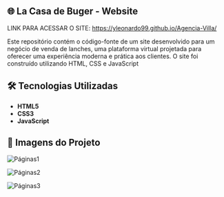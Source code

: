 ## 🌐 La Casa de Buger - Website

LINK PARA ACESSAR O SITE: https://yleonardo99.github.io/Agencia-Villa/

Este repositório contém o código-fonte de um site desenvolvido para um negócio de venda de lanches, uma plataforma virtual projetada para oferecer uma experiência moderna e prática aos clientes. O site foi construído utilizando HTML, CSS e JavaScript


## 🛠️ Tecnologias Utilizadas  

- **HTML5**
- **CSS3**
- **JavaScript**

## 📸 Imagens do Projeto  

![Páginas1](La-Casa-de-Buger/blob/main/assets/CAPA1.png)  

![Páginas2](assets/images/CAPA2.png)  

![Páginas3](assets/images/CAPA3.png)  




